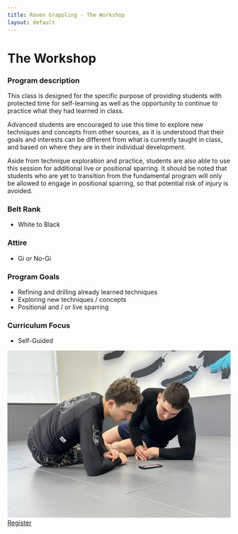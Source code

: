 ```yaml
---
title: Raven Grappling - The Workshop
layout: default
---
```


<div class="container py-5 px-4 p-lg-5">
  <h1>
    The Workshop
  </h1>

  <h3>
    Program description
  </h3>
  <p>
    This class is designed for the specific purpose of providing students with protected time for self-learning as well as the opportunity to continue to practice what they had learned in class.
  </p>
  <p>
    Advanced students are encouraged to use this time to explore new techniques and concepts from other sources, as it is understood that their goals and interests can be different from what is currently taught in class, and based on where they are in their individual development.
  </p>
  <p>
    Aside from technique exploration and practice, students are also able to use this session for additional live or positional sparring. It should be noted that students who are yet to transition from the fundamental program will only be allowed to engage in positional sparring, so that potential risk of injury is avoided.
  </p>
  
  <div class="row">
    <div class="col-lg">
      <h3>
        Belt Rank
      </h3>
      <ul>
        <li>White to Black</li>
      </ul>
      <h3>
        Attire
      </h3>
      <ul>
        <li>Gi or No-Gi</li>
      </ul>
      <h3>
        Program Goals
      </h3>
      <ul>
        <li>Refining and drilling already learned techniques</li>
        <li>Exploring new techniques / concepts</li>
        <li>Positional and / or live sparring</li>
      </ul>
      <h3>Curriculum Focus</h3>
      <ul>
        <li>Self-Guided</li>
      </ul>
    </div>
    <div class="col-lg">
    <img src="/assets/images/programs/workshop.jpg" alt="Workshop" class="img-fluid mb-5">
    </div>
  <div>    
  <a href="/memberships" class="rg-button">Register</a>
</div>
